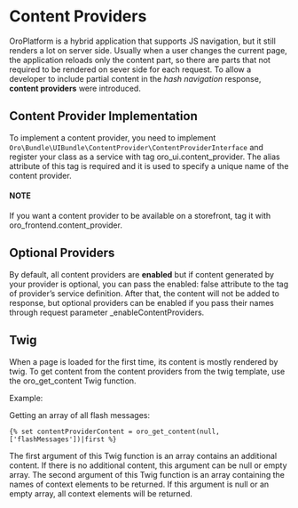 <a id="bundle-docs-platform-ui-bundle-content-provides"></a>

# Content Providers

OroPlatform is a hybrid application that supports JS navigation, but it still renders a lot on server side. Usually when a user changes the current page, the application reloads only the content part, so there are parts that not required to be rendered on sever side for each request. To allow a developer to include partial content in the *hash navigation* response, **content providers** were introduced.

## Content Provider Implementation

To implement a content provider, you need to implement `Oro\Bundle\UIBundle\ContentProvider\ContentProviderInterface`
and register your class as a service with tag oro_ui.content_provider.
The alias attribute of this tag is required and it is used to specify a unique name of the content provider.

#### NOTE
If you want a content provider to be available on a storefront, tag it with oro_frontend.content_provider.

## Optional Providers

By default, all content providers are **enabled** but if content generated by your provider is optional, you can
pass the enabled: false attribute to the tag of provider’s service definition. After that, the content will not be added to response,
but optional providers can be enabled if you pass their names through request parameter \_enableContentProviders.

## Twig

When a page is loaded for the first time, its content is mostly rendered by twig. To get content from the content providers from the
twig template, use the oro_get_content Twig function.

Example:

Getting an array of all flash messages:

```twig
{% set contentProviderContent = oro_get_content(null, ['flashMessages'])|first %}
```

The first argument of this Twig function is an array contains an additional content.
If there is no additional content, this argument can be null or empty array.
The second argument of this Twig function is an array containing the names of context elements to be returned.
If this argument is null or an empty array, all context elements will be returned.
